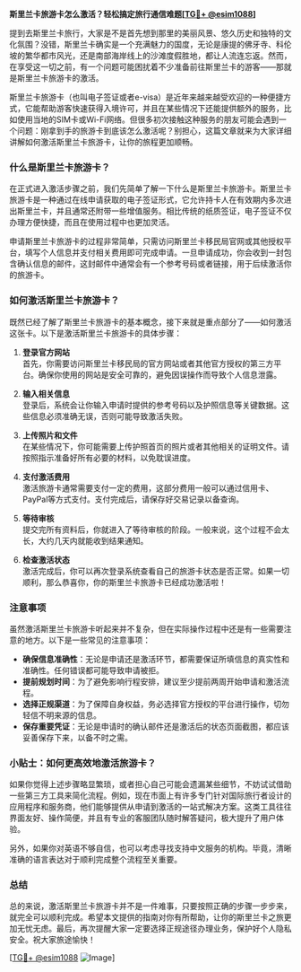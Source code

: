 **斯里兰卡旅游卡怎么激活？轻松搞定旅行通信难题[[TG💪+ @esim1088](https://t.me/s/esim1088)]**

提到去斯里兰卡旅行，大家是不是首先想到那里的美丽风景、悠久历史和独特的文化氛围？没错，斯里兰卡确实是一个充满魅力的国度，无论是康提的佛牙寺、科伦坡的繁华都市风光，还是南部海岸线上的沙滩度假胜地，都让人流连忘返。然而，在享受这一切之前，有一个问题可能困扰着不少准备前往斯里兰卡的游客——那就是斯里兰卡旅游卡的激活。

斯里兰卡旅游卡（也叫电子签证或者e-visa）是近年来越来越受欢迎的一种便捷方式，它能帮助游客快速获得入境许可，并且在某些情况下还能提供额外的服务，比如使用当地的SIM卡或Wi-Fi网络。但很多初次接触这种服务的朋友可能会遇到一个问题：刚拿到手的旅游卡到底该怎么激活呢？别担心，这篇文章就来为大家详细讲解如何激活斯里兰卡旅游卡，让你的旅程更加顺畅。

### 什么是斯里兰卡旅游卡？

在正式进入激活步骤之前，我们先简单了解一下什么是斯里兰卡旅游卡。斯里兰卡旅游卡是一种通过在线申请获取的电子签证形式，它允许持卡人在有效期内多次进出斯里兰卡，并且通常还附带一些增值服务。相比传统的纸质签证，电子签证不仅办理方便快捷，而且在使用过程中也更加灵活。

申请斯里兰卡旅游卡的过程非常简单，只需访问斯里兰卡移民局官网或其他授权平台，填写个人信息并支付相关费用即可完成申请。一旦申请成功，你会收到一封包含确认信息的邮件，这封邮件中通常会有一个参考号码或者链接，用于后续激活你的旅游卡。

### 如何激活斯里兰卡旅游卡？

既然已经了解了斯里兰卡旅游卡的基本概念，接下来就是重点部分了——如何激活这张卡。以下是激活斯里兰卡旅游卡的具体步骤：

1. **登录官方网站**  
   首先，你需要访问斯里兰卡移民局的官方网站或者其他官方授权的第三方平台。确保你使用的网站是安全可靠的，避免因误操作而导致个人信息泄露。

2. **输入相关信息**  
   登录后，系统会让你输入申请时提供的参考号码以及护照信息等关键数据。这些信息必须准确无误，否则可能导致激活失败。

3. **上传照片和文件**  
   在某些情况下，你可能需要上传护照首页的照片或者其他相关的证明文件。请按照指示准备好所有必要的材料，以免耽误进度。

4. **支付激活费用**  
   激活旅游卡通常需要支付一定的费用，这部分费用一般可以通过信用卡、PayPal等方式支付。支付完成后，请保存好交易记录以备查询。

5. **等待审核**  
   提交完所有资料后，你就进入了等待审核的阶段。一般来说，这个过程不会太长，大约几天内就能收到结果通知。

6. **检查激活状态**  
   激活完成后，你可以再次登录系统查看自己的旅游卡状态是否正常。如果一切顺利，那么恭喜你，你的斯里兰卡旅游卡已经成功激活啦！

### 注意事项

虽然激活斯里兰卡旅游卡听起来并不复杂，但在实际操作过程中还是有一些需要注意的地方。以下是一些常见的注意事项：

- **确保信息准确性**：无论是申请还是激活环节，都需要保证所填信息的真实性和准确性。任何错误都可能导致申请被拒。
- **提前规划时间**：为了避免影响行程安排，建议至少提前两周开始申请和激活流程。
- **选择正规渠道**：为了保障自身权益，务必选择官方授权的平台进行操作，切勿轻信不明来源的信息。
- **保存重要凭证**：无论是申请时的确认邮件还是激活后的状态页面截图，都应该妥善保存下来，以备不时之需。

### 小贴士：如何更高效地激活旅游卡？

如果你觉得上述步骤略显繁琐，或者担心自己可能会遗漏某些细节，不妨试试借助一些第三方工具来简化流程。例如，现在市面上有许多专门针对国际旅行者设计的应用程序和服务商，他们能够提供从申请到激活的一站式解决方案。这类工具往往界面友好、操作简便，并且有专业的客服团队随时解答疑问，极大提升了用户体验。

另外，如果你对英语不够自信，也可以考虑寻找支持中文服务的机构。毕竟，清晰准确的语言表达对于顺利完成整个流程至关重要。

### 总结

总的来说，激活斯里兰卡旅游卡并不是一件难事，只要按照正确的步骤一步步来，就完全可以顺利完成。希望本文提供的指南对你有所帮助，让你的斯里兰卡之旅更加无忧无虑。最后，再次提醒大家一定要选择正规途径办理业务，保护好个人隐私安全。祝大家旅途愉快！

[[TG💪+ @esim1088](https://t.me/s/esim1088) ![Image](https://i.postimg.cc/4NQfJmqS/Snipaste-2025-05-13-00-14-12.png)]